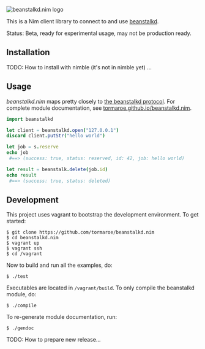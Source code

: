 
![beanstalkd.nim logo](https://raw.githubusercontent.com/tormaroe/beanstalkd.nim/master/gfx/logo.png)

This is a Nim client library to connect to and use [beanstalkd](http://kr.github.io/beanstalkd/).

Status: Beta, ready for experimental usage, may not be production ready.

## Installation

TODO: How to install with nimble (it's not in nimble yet) ...

## Usage

*beanstalkd.nim* maps pretty closely to [the beanstalkd protocol](https://github.com/kr/beanstalkd/blob/master/doc/protocol.txt). For complete module documentation, see [tormaroe.github.io/beanstalkd.nim](http://tormaroe.github.io/beanstalkd.nim).

```nim
import beanstalkd

let client = beanstalkd.open("127.0.0.1")
discard client.putStr("hello world")

let job = s.reserve
echo job
 #==> (success: true, status: reserved, id: 42, job: hello world)

let result = beanstalk.delete(job.id)
echo result
 #==> (success: true, status: deleted)
```

## Development

This project uses vagrant to bootstrap the development environment. To get started:

    $ git clone https://github.com/tormaroe/beanstalkd.nim
    $ cd beanstalkd.nim
    $ vagrant up
    $ vagrant ssh
    $ cd /vagrant

Now to build and run all the examples, do:

    $ ./test

Executables are located in `/vagrant/build`. To only compile the beanstalkd module, do:

    $ ./compile

To re-generate module documentation, run:

    $ ./gendoc

TODO: How to prepare new release...
